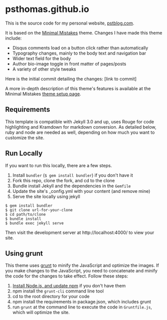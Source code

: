 # psthomas.github.io

This is the source code for my personal website, [pstblog.com](http://pstblog.com).  

It is based on the [Minimal Mistakes](http://mmistakes.github.io/minimal-mistakes) theme.  Changes I have made this theme include:

* Disqus comments load on a button click rather than automatically
* Typography changes, mainly to the body text and navigation bar
* Wider text field for the body 
* Author bio-image toggle in front matter of pages/posts
* A variety of other style tweaks 

Here is the initial commit detailing the changes: [link to commit]

A more in-depth description of this theme's features is available at the Minimal Mistakes [theme setup page](http://mmistakes.github.io/minimal-mistakes/theme-setup/).  

## Requirements

This template is compatible with Jekyll 3.0 and up, uses Rouge for code highlighting and Kramdown for markdown conversion.  As detailed below, ruby and node are needed as well, depending on how much you want to customize the site.  

## Run Locally

If you want to run this locally, there are a few steps. 

1. Install `bundler` (`$ gem install bundler`) if you don't have it 
2. Fork this repo, clone the fork, and cd to the clone
3. Bundle install Jekyll and the dependencies in the `Gemfile`
4. Update the site's _config.yml with your content (and remove mine)
5. Serve the site locally using jekyll

```
$ gem install bundler 
$ git clone url-for-your-clone
$ cd path/to/clone
$ bundle install
$ bundle exec jekyll serve 
```

Then visit the development server at http://localhost:4000/ to view your site.  

## Using grunt

This theme uses [grunt](http://gruntjs.com/) to minify the JavaScript and optimize the images.  If you make changes to the JavaScript, you need to concatenate and minify the code for the changes to take effect. Follow these steps:  

1. [Install Node.js, and update npm](https://docs.npmjs.com/getting-started/installing-node) if you don't have them
2. npm install the `grunt-cli` command line tool
2. cd to the root directory for your code
3. npm install the requirements in package.json, which includes grunt
4. run `grunt` at the command line to execute the code in `Gruntfile.js`, which will optimize the site.  



